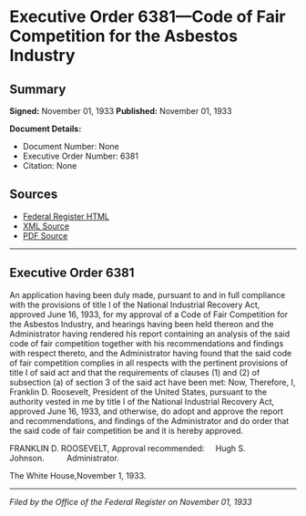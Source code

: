 # Executive Order 6381—Code of Fair Competition for the Asbestos Industry

## Summary

**Signed:** November 01, 1933
**Published:** November 01, 1933

**Document Details:**
- Document Number: None
- Executive Order Number: 6381
- Citation: None

## Sources
- [Federal Register HTML](https://www.presidency.ucsb.edu/documents/executive-order-6381-code-fair-competition-for-the-asbestos-industry)
- [XML Source](None)
- [PDF Source](None)

---

## Executive Order 6381

An application having been duly made, pursuant to and in full compliance with the provisions of title I of the National Industrial Recovery Act, approved June 16, 1933, for my approval of a Code of Fair Competition for the Asbestos Industry, and hearings having been held thereon and the Administrator having rendered his report containing an analysis of the said code of fair competition together with his recommendations and findings with respect thereto, and the Administrator having found that the said code of fair competition complies in all respects with the pertinent provisions of title I of said act and that the requirements of clauses (1) and (2) of subsection (a) of section 3 of the said act have been met:
Now, Therefore, I, Franklin D. Roosevelt, President of the United States, pursuant to the authority vested in me by title I of the National Industrial Recovery Act, approved June 16, 1933, and otherwise, do adopt and approve the report and recommendations, and findings of the Administrator and do order that the said code of fair competition be and it is hereby approved.

FRANKLIN D. ROOSEVELT,
Approval recommended:     Hugh S. Johnson.          Administrator.

The White House,November 1, 1933.

---

*Filed by the Office of the Federal Register on November 01, 1933*

